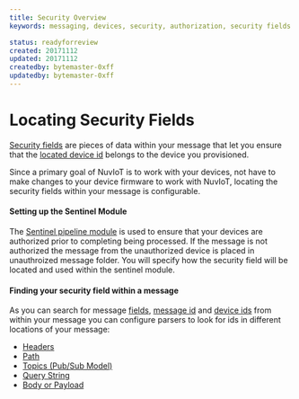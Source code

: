 ```yaml
---
title: Security Overview
keywords: messaging, devices, security, authorization, security fields

status: readyforreview
created: 20171112
updated: 20171112
createdby: bytemaster-0xff
updatedby: bytemaster-0xff
---
```

# Locating Security Fields

[Security fields](SecurityFields.md) are pieces of data within your message that let you ensure that the 
[located device id](../Messaging/Parsing/DeviceIdParsing.md) belongs to the device you provisioned.

Since a primary goal of NuvIoT is to work with your devices, not have to make changes to your device
firmware to work with NuvIoT, locating the security fields within your message is configurable.

#### Setting up the Sentinel Module
The [Sentinel pipeline module](../PipelineModules/Sentinel.md) is used to ensure that your devices are 
authorized prior to completing being processed.  If the message is not authorized the message from the 
unauthorized device is placed in unauthroized message folder.  You will specify how the security field
will be located and used within the sentinel module.  

#### Finding your security field within a message
As you can search for message [fields](../Messaging/MessageFields.md), [message id](../Messaging/Parsing/MessageIdParsing.md) and [device ids](../Messaging/Parsing/DeviceIdParsing.md) from within your message
you can configure parsers to look for ids in different locations of your message:

* [Headers](../Messaging/Parsing/ParsingFromHeader.md)
* [Path](../Messaging/Parsing/ParsingFromPath.md)
* [Topics (Pub/Sub Model)](../Messaging/Parsing/ParsingFromTopic.md)
* [Query String](../Messaging/Parsing/ParsingFromQueryString.md)
* [Body or Payload](../Messaging/Parsing/ParsingFromBody.md)
 
